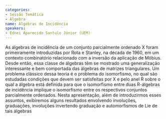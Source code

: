 ```yaml
---
categories:
- Sessão Temática
- Álgebra
name: Álgebras de Incidência
speakers:
- Ednei Aparecido Santulo Júnior (UEM)
---
```


As álgebras de incidência de um conjunto parcialmente ordenado X foram primeiramente introduzidas por Rota e Stanley, na década de 1960, em um contexto combinatório relacionado com a inversão da aplicação de Möbius. Desde então, essa classe de álgebras têm se mostrado uma generalização interessante e bem comportada das álgebras de matrizes triangulares. Um problema clássico dessa teoria é o problema do isomorfismo, no qual são estudadas condições que devem ser satisfeitas por X e pelo anel R sobre o qual a álgebra está definida para que o isomorfismo entre duas R-álgebras de incidência implique o isomorfismo entre os respectivos conjuntos parcialmente ordenados. Nesta apresentação, além de introduzirmos esses assuntos, exibiremos alguns resultados envolvendo involuções, graduações, involuções invertendo graduação e automorfismos de Lie de tais álgebras